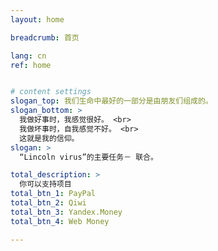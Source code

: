 ```yaml
---
layout: home

breadcrumb: 首页

lang: cn
ref: home


# content settings
slogan_top: 我们生命中最好的一部分是由朋友们组成的。
slogan_bottom: >
  我做好事时，我感觉很好。 <br>
  我做坏事时，自我感觉不好。 <br>
  这就是我的信仰。
slogan: >
  “Lincoln virus”的主要任务－ 联合。

total_description: >
  你可以支持项目
total_btn_1: PayPal
total_btn_2: Qiwi
total_btn_3: Yandex.Money
total_btn_4: Web Money

---
```



